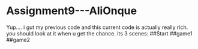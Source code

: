# Assignment9---AliOnque
Yup.... i gut my previous code and this current code is actually really rich. you should look at it when u get the chance.
its 3 scenes:
##Start
##game1
##game2
